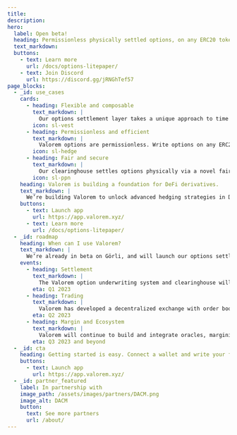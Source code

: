 ```yaml
---
title:
description:
hero:
  label: Open beta!
  heading: Permissionless physically settled options, on any ERC20 token.
  text_markdown:
  buttons:
    - text: Learn more
      url: /docs/options-litepaper/
    - text: Join Discord
      url: https://discord.gg/jRNGhTef57
page_blocks:
  - _id: use_cases 
    cards:
      - heading: Flexible and composable
        text_markdown: |
          Our options settlement layer takes a unique approach to time specificity, strike price, and premium, enabling American, Bermudan, European and exotic options with no pricing assumptions. 
        icon: sl-vest
      - heading: Permissionless and efficient
        text_markdown: |
          Valorem options are permissionless. Write options on any ERC20 token, and transact with anyone. Our options use the ERC-1155 standard, lowering the viscosity of risk settlement.
        icon: sl-hedge
      - heading: Fair and secure
        text_markdown: |
          Our clearinghouse settles options physically via a novel fair settlement algorithm, and they are fully collateralized. This minimizes counterparty risk, so you can securely hedge your risk. 
        icon: sl-ppn
    heading: Valorem is building a foundation for DeFi derivatives.
    text_markdown: |
      We’re building Valorem to unlock advanced hedging strategies in DeFi, and enable more mature financial markets for digital assets.
    buttons:
      - text: Launch app
        url: https://app.valorem.xyz/
      - text: Learn more
        url: /docs/options-litepaper/
  - _id: roadmap
    heading: When can I use Valorem? 
    text_markdown: |
      We’re already in beta on Görli, and will launch our options settlement layer to production in Q1. Here's what's coming next. 
    events:
      - heading: Settlement
        text_markdown: |
          The Valorem option underwriting system and clearinghouse will launch with documentation, user interface and ability for users to write, hold and transfer options positions.
        eta: Q1 2023
      - heading: Trading 
        text_markdown: |
          Valorem has developed a decentralized exchange with order book, RFQ, and OTC capabilities. We will integrate this with the option settlement layer to enable peer-to-peer options trading.
        eta: Q2 2023
      - heading: Margin and Ecosystem 
        text_markdown: |
          Valorem will continue to build and integrate oracles, margining, and other DeFi primitives to enable more sophisticated and capital efficient options strategies. 
        eta: Q3 2023 and beyond
  - _id: cta
    heading: Getting started is easy. Connect a wallet and write your first custom option in minutes.
    buttons:
      - text: Launch app
        url: https://app.valorem.xyz/
  - _id: partner_featured
    label: In partnership with
    image_path: /assets/images/partners/DACM.png
    image_alt: DACM 
    button:
      text: See more partners
      url: /about/
---
```

